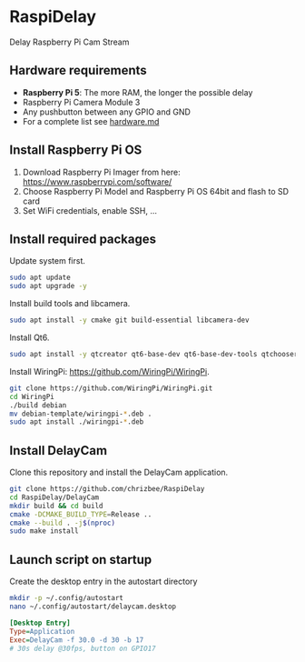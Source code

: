 # RaspiDelay
Delay Raspberry Pi Cam Stream

## Hardware requirements

- **Raspberry Pi 5**: The more RAM, the longer the possible delay
- Raspberry Pi Camera Module 3
- Any pushbutton between any GPIO and GND
- For a complete list see [hardware.md](hardware.md)

## Install Raspberry Pi OS

1. Download Raspberry Pi Imager from here: https://www.raspberrypi.com/software/
2. Choose Raspberry Pi Model and Raspberry Pi OS 64bit and flash to SD card
3. Set WiFi credentials, enable SSH, ...

## Install required packages

Update system first.

```bash
sudo apt update
sudo apt upgrade -y
```

Install build tools and libcamera.

```bash
sudo apt install -y cmake git build-essential libcamera-dev
```

Install Qt6.

```bash
sudo apt install -y qtcreator qt6-base-dev qt6-base-dev-tools qtchooser qt6-5compat-dev qt6-multimedia-dev qt6-tools-dev qt6-tools-dev-tools qt6-wayland*
```

Install WiringPi: https://github.com/WiringPi/WiringPi.

```bash
git clone https://github.com/WiringPi/WiringPi.git
cd WiringPi
./build debian
mv debian-template/wiringpi-*.deb .
sudo apt install ./wiringpi-*.deb
```

## Install DelayCam

Clone this repository and install the DelayCam application.

```bash
git clone https://github.com/chrizbee/RaspiDelay
cd RaspiDelay/DelayCam
mkdir build && cd build
cmake -DCMAKE_BUILD_TYPE=Release ..
cmake --build . -j$(nproc)
sudo make install
```

## Launch script on startup

Create the desktop entry in the autostart directory

```bash
mkdir -p ~/.config/autostart
nano ~/.config/autostart/delaycam.desktop
```

```ini
[Desktop Entry]
Type=Application
Exec=DelayCam -f 30.0 -d 30 -b 17
# 30s delay @30fps, button on GPIO17
```

